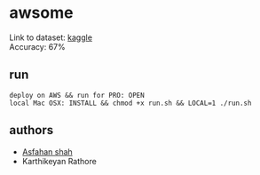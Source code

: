 awsome
======

Link to dataset: [kaggle](https://www.kaggle.com/c/challenges-in-representation-learning-facial-expression-recognition-challenge/data)
<br>
Accuracy: 67%

## run
```
deploy on AWS && run for PRO: OPEN
local Mac OSX: INSTALL && chmod +x run.sh && LOCAL=1 ./run.sh 
```

## authors
- [Asfahan shah](https://github.com/a-shah1200)
- Karthikeyan Rathore

